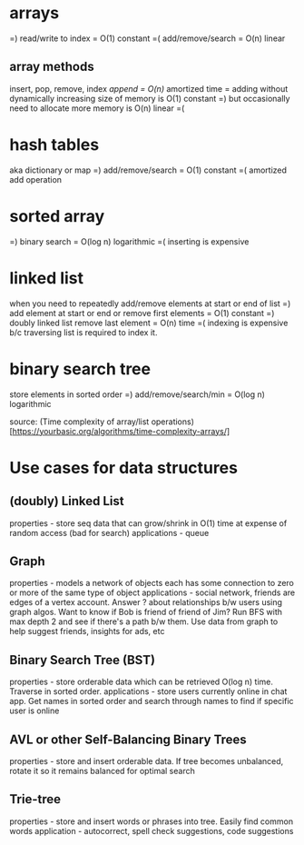 # arrays 
  =) read/write to index = O(1) constant
  =( add/remove/search = O(n) linear
## array methods
insert, pop, remove, index
*append = O(n)* amortized time = adding without dynamically increasing size of 
memory is O(1) constant =) but occasionally need to 
allocate more memory is O(n) linear =(

# hash tables
aka dictionary or map
  =) add/remove/search = O(1) constant
  =( amortized add operation

# sorted array
  =) binary search = O(log n) logarithmic
  =( inserting is expensive

# linked list
when you need to repeatedly add/remove elements at start or end of list
  =) add element at start or end or remove first elements = O(1) constant
  =) doubly linked list remove last element = O(n) time
  =( indexing is expensive b/c traversing list is required to index it.

# binary search tree
store elements in sorted order
  =) add/remove/search/min = O(log n) logarithmic

source: (Time complexity of array/list operations)
[https://yourbasic.org/algorithms/time-complexity-arrays/]

# Use cases for data structures
## (doubly) Linked List
properties - store seq data that can grow/shrink in O(1) time
at expense of random access (bad for search)
applications - queue 

## Graph
properties - models a network of objects
each has some connection to zero or more of the same type of object
applications - social network, friends are edges of a vertex account. Answer ? about relationships b/w users using graph algos. Want to know if Bob is friend of friend of Jim? Run BFS with max depth 2 and see if there's a path b/w them. Use data from graph to help suggest friends, insights for ads, etc

## Binary Search Tree (BST)
properties - store orderable data which can be retrieved O(log n) time. Traverse in sorted order.
applications - store users currently online in chat app. Get names in sorted order and search through names to find if specific user is online

## AVL or other Self-Balancing Binary Trees
properties - store and insert orderable data.
If tree becomes unbalanced, rotate it so it remains balanced for optimal search

## Trie-tree
properties - store and insert words or phrases into tree.
Easily find common words
application - autocorrect, spell check suggestions, code suggestions
